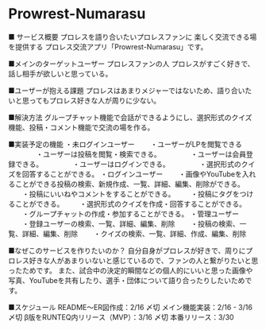 # Prowrest-Numarasu
■ サービス概要
プロレスを語り合いたいプロレスファンに
楽しく交流できる場を提供する
プロレス交流アプリ「Prowrest-Numarasu」です。

■メインのターゲットユーザー
プロレスファンの人
プロレスがすごく好きで、話し相手が欲しいと思っている。

■ユーザーが抱える課題
プロレスはあまりメジャーではないため、語り合いたいと思ってもプロレス好きな人が周りに少ない。

■解決方法
グループチャット機能で会話ができるようにし、選択形式のクイズ機能、投稿・コメント機能で交流の場を作る。

■実装予定の機能
・未ログインユーザー
　　・ユーザーがLPを閲覧できる
　　　　・ユーザーは投稿を閲覧・検索できる。
　　　　・ユーザーは会員登録できる。
　　　　・ユーザーはログインできる。
　　　　・選択形式のクイズを回答することができる。
・ログインユーザー
　　・画像やYouTubeを入れることができる投稿の検索、新規作成、一覧、詳細、編集、削除ができる。
　　・投稿にいいねやコメントをすることができる。
　　・投稿にタグをつけることができる。
　　・選択形式のクイズを作成・回答することができる。
　　・グループチャットの作成・参加することができる。
・管理ユーザー
　　・登録ユーザーの検索、一覧、詳細、編集、削除
　　・投稿の検索、一覧、詳細、編集、削除
　　・クイズの検索、一覧、詳細、作成、編集、削除

■なぜこのサービスを作りたいのか？
自分自身がプロレスが好きで、周りにプロレス好きな人があまりいないと感じているので、ファンの人と繋がりたいと思ったためです。
また、試合中の決定的瞬間などの個人的にいいと思った画像や写真、YouTubeを共有したり、選手・団体について語り合ったりしたいためです。

■スケジュール
README〜ER図作成：2/16 〆切
メイン機能実装：2/16 - 3/16 〆切
β版をRUNTEQ内リリース（MVP）：3/16 〆切
本番リリース：3/30